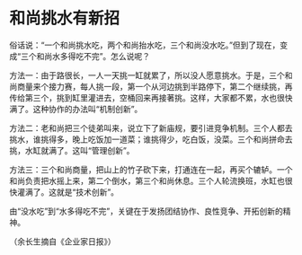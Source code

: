 # 和尚挑水有新招

俗话说：“一个和尚挑水吃，两个和尚抬水吃，三个和尚没水吃。”但到了现在，变成“三个和尚水多得吃不完”。怎么说呢？ 

方法一：由于路很长，一人一天挑一缸就累了，所以没人愿意挑水。于是，三个和尚商量来个接力赛，每人挑一段，第一个从河边挑到半路停下，第二个继续挑，再传给第三个，挑到缸里灌进去，空桶回来再接著挑。这样，大家都不累，水也很快满了。这种协作的办法叫“机制创新”。 

方法二：老和尚把三个徒弟叫来，说立下了新庙规，要引进竞争机制。三个人都去挑水，谁挑得多，晚上吃饭加一道菜；谁挑得少，吃白饭，没菜。三个和尚拼命去挑，水缸就满了。这叫“管理创新”。 

方法三：三个和尚商量，把山上的竹子砍下来，打通连在一起，再买个辘轳。一个和尚负责把水摇上来，第二个倒水，第三个和尚休息。三个人轮流换班，水缸也很快灌满了。这就是“技术创新”。 

由“没水吃”到“水多得吃不完”，关键在于发扬团结协作、良性竞争、开拓创新的精神。 

（余长生摘自《企业家日报》）